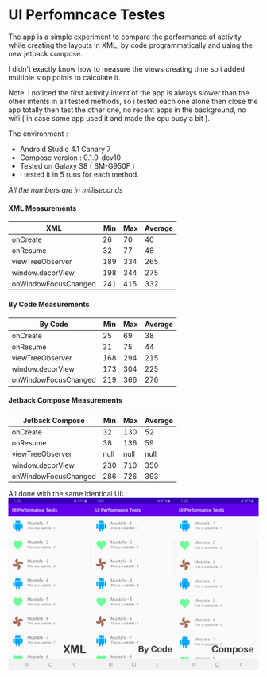 # UI Perfomncace Testes 
The app is a simple experiment to compare the performance of activity while creating the layouts in XML, by code programmatically and using the new jetpack compose.

I didn't exactly know how to measure the views creating time so i added multiple stop points to calculate it.

Note: i noticed the first activity intent of the app is always slower than the other intents in all tested methods, so i tested each one alone then close the app totally then test the other one, no recent apps in the background, no wifi ( in case some app used it and made the cpu busy a bit ).

The environment :
 - Android Studio 4.1 Canary 7
 - Compose version : 0.1.0-dev10
 - Tested on Galaxy S8 ( SM-G950F )
 - I tested it in 5 runs for each method.

*All the numbers are in milliseconds*
#### XML  Measurements
| XML  | Min | Max | Average |
|--|--|--|--|
| onCreate | 26 | 70 | 40|
| onResume| 32| 77 | 48 |
| viewTreeObserver | 189 | 334 | 265  |
| window.decorView| 198  | 344 | 275  |
| onWindowFocusChanged| 241 | 415 | 332 |

#### By Code  Measurements
| By Code | Min | Max | Average |
|--|--|--|--|
| onCreate | 25 | 69 | 38 |
| onResume| 31 | 75 | 44 |
| viewTreeObserver | 168 | 294 | 215 |
| window.decorView| 173 | 304 | 225 |
| onWindowFocusChanged| 219 | 366 | 276 |

#### Jetback Compose Measurements
| Jetback Compose | Min | Max | Average |
|--|--|--|--|
| onCreate | 32| 130 | 52 |
| onResume| 38 | 136 | 59 |
| viewTreeObserver | null | null  | null  |
| window.decorView| 230| 710| 350 |
| onWindowFocusChanged| 286 | 726 | 393 |

All done with the same identical UI:
![UI used for testing](https://raw.githubusercontent.com/MustafaBasim/uiPerformanceTests/master/screenshots/ui.png)
